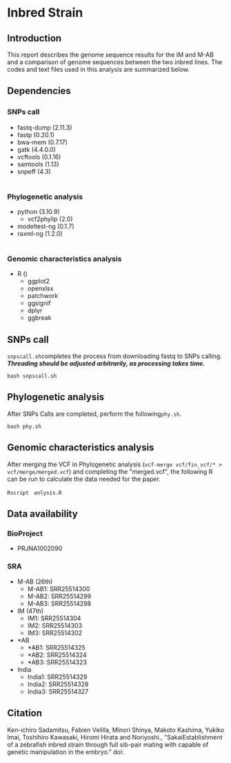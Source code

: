 # **Inbred Strain** 
## Introduction
This report describes the genome sequence results for the IM and M-AB and a comparison of genome sequences between the two inbred lines. The codes and text files used in this analysis are summarized below.
## Dependencies
### SNPs call　<br>
  - fastq-dump (2.11.3)<br>
  - fastp (0.20.1)<br>
  - bwa-mem (0.7.17)<br>
  - gatk (4.4.0.0)<br>
  - vcftools (0.1.16)<br>
  - samtools (1.13)<br>
  - snpeff (4.3)<br><br>
### Phylogenetic analysis <br>
- python (3.10.9)<br>
  - vcf2phylip (2.0)<br>
- modeltest-ng (0.1.7)<br>
 - raxml-ng (1.2.0)<br><br>
### Genomic characteristics analysis <br>
  - R () <br>
    - ggplot2
    - openxlsx
    - patchwork
    - ggsignif
    - dplyr
    - ggbreak
## SNPs call
`snpscall.sh`completes the process from downloading fastq to SNPs calling. <br>
***Threading should be adjusted arbitrarily, as processing takes time.***<br>
```
bash snpscall.sh
```

## Phylogenetic analysis 
After SNPs Calls are completed, perform the following`phy.sh`.
```
bash phy.sh
```

## Genomic characteristics analysis
After merging the VCF in Phylogenetic analysis (`vcf-merge vcf/fin_vcf/* > vcf/merge/merged.vcf`) and completing the "merged.vcf", the following R can be run to calculate the data needed for the paper.

```
Rscript　anlysis.R
```

## Data availability
### BioProject
 - PRJNA1002090
### SRA
 - M-AB (26th)
   - M-AB1: SRR25514300
   - M-AB2: SRR25514299
   - M-AB3: SRR25514298
 - IM (47th)
   - IM1: SRR25514304
   - IM2: SRR25514303
   - IM3: SRR25514302
 - *AB
   - *AB1: SRR25514325
   - *AB2: SRR25514324
   - *AB3: SRR25514323
 - India
   - India1: SRR25514329
   - India2: SRR25514328
   - India3: SRR25514327

## Citation
Ken-ichiro Sadamitsu, Fabien Velilla, Minori Shinya, Makoto Kashima, Yukiko Imai, Toshihiro Kawasaki, Hiromi Hirata and Noriyoshi., "SakaiEstablishment of a zebrafish inbred strain through full sib-pair mating with capable of genetic manipulation in the embryo."  doi: <br>

<br>
